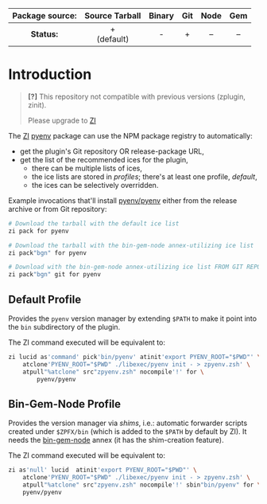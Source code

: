 | **Package source:** |  Source Tarball  | Binary | Git | Node | Gem |
| :-----------------: | :--------------: | :----: | :-: | :--: | :-: |
|     **Status:**     | + <br> (default) |   -    |  +  |  –   |  –  |

# Introduction

> **[?]**
> This repository not compatible with previous versions (zplugin, zinit).
>
> Please upgrade to [ZI](https://github.com/z-shell-zi)

The [ZI](https://github.com/z-shell/zi) [pyenv](https://github.com/pyenv/pyenv) package can use the NPM package registry to automatically:

- get the plugin's Git repository OR release-package URL,
- get the list of the recommended ices for the plugin,
  - there can be multiple lists of ices,
  - the ice lists are stored in _profiles_; there's at least one profile, _default_,
  - the ices can be selectively overridden.

Example invocations that'll install
[pyenv/pyenv](https://github.com/pyenv/pyenv) either from the release archive
or from Git repository:

```zsh
# Download the tarball with the default ice list
zi pack for pyenv

# Download the tarball with the bin-gem-node annex-utilizing ice list
zi pack"bgn" for pyenv

# Download with the bin-gem-node annex-utilizing ice list FROM GIT REPOSITORY
zi pack"bgn" git for pyenv
```

## Default Profile

Provides the `pyenv` version manager by extending `$PATH` to make it point into
the `bin` subdirectory of the plugin.

The ZI command executed will be equivalent to:

```zsh
zi lucid as'command' pick'bin/pyenv' atinit'export PYENV_ROOT="$PWD"' \
    atclone'PYENV_ROOT="$PWD" ./libexec/pyenv init - > zpyenv.zsh' \
    atpull"%atclone" src"zpyenv.zsh" nocompile'!' for \
        pyenv/pyenv
```

## Bin-Gem-Node Profile

Provides the version manager via _shims_, i.e.: automatic forwarder scripts created
under `$ZPFX/bin` (which is added to the `$PATH` by default by ZI). It needs the
[bin-gem-node](https://github.com/z-shell/z-a-bin-gem-node) annex (it has the
shim-creation feature).

The ZI command executed will be equivalent to:

```zsh
zi as'null' lucid  atinit'export PYENV_ROOT="$PWD"' \
    atclone'PYENV_ROOT="$PWD" ./libexec/pyenv init - > zpyenv.zsh' \
    atpull"%atclone" src"zpyenv.zsh" nocompile'!' sbin"bin/pyenv" for \
    pyenv/pyenv
```
